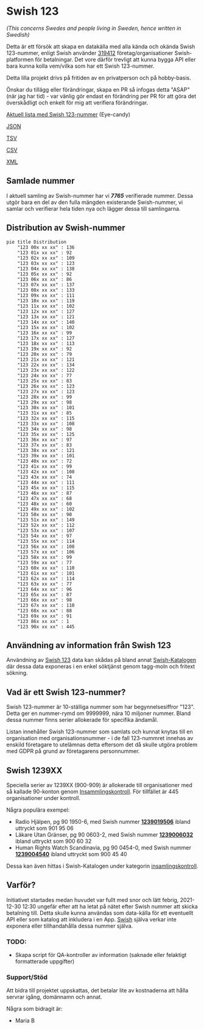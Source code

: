 # Swish 123

*(This concerns Swedes and people living in Sweden, hence written in Swedish)*

Detta är ett försök att skapa en datakälla med alla kända och okända Swish 123-nummer, enligt Swish använder [319412](https://www.swish.nu/about-swish#Swish_in_numbers) företag/organisationer Swish-platformen för betalningar. Det vore därför trevligt att kunna bygga API eller bara kunna kolla vem/vilka som har ett Swish 123-nummer.

Detta lilla projekt drivs på fritiden av en privatperson och på hobby-basis.

Önskar du tillägg eller förändringar, skapa en PR så infogas detta "ASAP" (när jag har tid) - var vänlig gör endast en förändring per PR för att göra det överskådligt och enkelt för mig att verifiera förändringar.



[Aktuell lista med Swish 123-nummer](https://github.com/cisene/swish-123/blob/master/swish-123.md) (Eye-candy)

[JSON](https://github.com/cisene/swish-123/blob/master/json/swish-123-datasource.json)

[TSV](https://github.com/cisene/swish-123/blob/master/text/swish-123-datasource.tsv)

[CSV](https://github.com/cisene/swish-123/blob/master/text/swish-123-datasource.csv)

[XML](https://github.com/cisene/swish-123/blob/master/xml-data/swish-123-datasource.xml)



## Samlade nummer

I aktuell samling av Swish-nummer har vi ***7765*** verifierade nummer. Dessa utgör bara en del av den fulla mängden existerande Swish-nummer, vi samlar och verifierar hela tiden nya och lägger dessa till samlingarna.

## Distribution av Swish-nummer

```mermaid
pie title Distribution
    "123 00x xx xx" : 136
    "123 01x xx xx" : 92
    "123 02x xx xx" : 109
    "123 03x xx xx" : 123
    "123 04x xx xx" : 138
    "123 05x xx xx" : 92
    "123 06x xx xx" : 86
    "123 07x xx xx" : 137
    "123 08x xx xx" : 133
    "123 09x xx xx" : 111
    "123 10x xx xx" : 119
    "123 11x xx xx" : 102
    "123 12x xx xx" : 127
    "123 13x xx xx" : 121
    "123 14x xx xx" : 140
    "123 15x xx xx" : 102
    "123 16x xx xx" : 99
    "123 17x xx xx" : 127
    "123 18x xx xx" : 113
    "123 19x xx xx" : 92
    "123 20x xx xx" : 79
    "123 21x xx xx" : 121
    "123 22x xx xx" : 134
    "123 23x xx xx" : 122
    "123 24x xx xx" : 77
    "123 25x xx xx" : 83
    "123 26x xx xx" : 123
    "123 27x xx xx" : 123
    "123 28x xx xx" : 99
    "123 29x xx xx" : 98
    "123 30x xx xx" : 101
    "123 31x xx xx" : 85
    "123 32x xx xx" : 115
    "123 33x xx xx" : 108
    "123 34x xx xx" : 98
    "123 35x xx xx" : 125
    "123 36x xx xx" : 97
    "123 37x xx xx" : 83
    "123 38x xx xx" : 121
    "123 39x xx xx" : 101
    "123 40x xx xx" : 72
    "123 41x xx xx" : 99
    "123 42x xx xx" : 108
    "123 43x xx xx" : 74
    "123 44x xx xx" : 111
    "123 45x xx xx" : 115
    "123 46x xx xx" : 87
    "123 47x xx xx" : 68
    "123 48x xx xx" : 60
    "123 49x xx xx" : 102
    "123 50x xx xx" : 90
    "123 51x xx xx" : 149
    "123 52x xx xx" : 112
    "123 53x xx xx" : 107
    "123 54x xx xx" : 97
    "123 55x xx xx" : 114
    "123 56x xx xx" : 108
    "123 57x xx xx" : 106
    "123 58x xx xx" : 99
    "123 59x xx xx" : 77
    "123 60x xx xx" : 110
    "123 61x xx xx" : 101
    "123 62x xx xx" : 114
    "123 63x xx xx" : 77
    "123 64x xx xx" : 96
    "123 65x xx xx" : 87
    "123 66x xx xx" : 98
    "123 67x xx xx" : 110
    "123 68x xx xx" : 88
    "123 69x xx xx" : 91
    "123 86x xx xx" : 1
    "123 90x xx xx" : 445
```

## Användning av information från Swish 123

Användning av [Swish 123](https://github.com/cisene/swish-123) data kan skådas på bland annat [Swish-Katalogen](https://b19.se/swish-katalogen/) där dessa data exponeras i en enkel söktjänst genom tagg-moln och fritext sökning.



## Vad är ett Swish 123-nummer?

Swish 123-nummer är 10-ställiga nummer som har begynnelsesiffror "123". Detta ger en nummer-rymd om 9999999, nära 10 miljoner nummer. Bland dessa nummer finns serier allokerade för specifika ändamål. 

Listan innehåller Swish 123-nummer som samlats och kunnat knytas till en organisation med organisationsnummer - i de fall 123-nummret innehas av enskild företagare to utelämnas detta eftersom det då skulle utgöra problem med GDPR på grund av företagarens personnummer.



## Swish 1239XX

Speciella serier av 1239XX (900-909) är allokerade till organisationer med så kallade 90-konton genom [Insammlingskontroll](https://www.insamlingskontroll.se/90-konto-organisationer/). För tillfället är 445 organisationer under kontroll.

Några populära exempel:

* Radio Hjälpen, pg 90 1950-6, med Swish nummer **[1239019506](https://b19.se/swish-katalogen/1239019506)** ibland uttryckt som 901 95 06
* Läkare Utan Gränser, pg 90 0603-2, med Swish nummer **[1239006032](https://b19.se/swish-katalogen/1239006032)** ibland uttryckt som 900 60 32
* Human Rights Watch Scandinavia, pg 90 0454-0, med Swish nummer **[1239004540](https://b19.se/swish-katalogen/1239004540)** ibland uttryckt som 900 45 40

Dessa kan även hittas i Swish-Katalogen under kategorin [insamlingskontroll](https://b19.se/swish-katalogen/k/insamlingskontroll).



## Varför?

Initiativet startades medan huvudet var fullt med snor och lätt febrig, 2021-12-30 12:30 ungefär efter att ha letat på nätet efter Swish nummer att skicka betalning till. Detta skulle kunna användas som data-källa för ett eventuellt API eller som katalog att inkludera i en App. [Swish](https://swish.nu/) själva verkar inte exponera eller tillhandahålla dessa nummer själva. 



### TODO:

* Skapa script för QA-kontroller av information (saknade eller felaktigt formatterade uppgifter)


### Support/Stöd

Att bidra till projektet uppskattas, det betalar lite av kostnaderna att hålla servrar igång, domännamn och annat.

Några som bidragit är:
* Maria B
